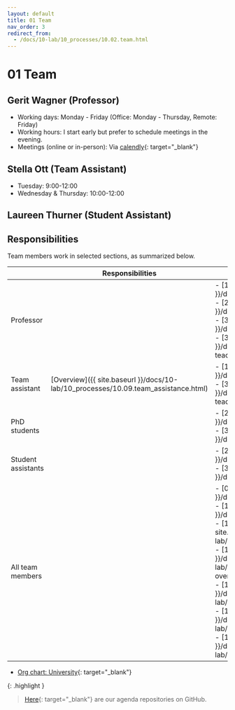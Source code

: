 ```yaml
---
layout: default
title: 01 Team
nav_order: 3
redirect_from:
  - /docs/10-lab/10_processes/10.02.team.html
---
```


# 01 Team

## Gerit Wagner (Professor)

- Working days: Monday - Friday (Office: Monday - Thursday, Remote: Friday)
- Working hours: I start early but prefer to schedule meetings in the evening.
- Meetings (online or in-person): Via [calendly](https://calendly.com/gerit-wagner/30min?month=2023-07){: target="_blank"}

## Stella Ott (Team Assistant)

- Tuesday: 9:00-12:00
- Wednesday & Thursday: 10:00-12:00

## Laureen Thurner (Student Assistant)

<!--
Availabilities are shared on a voluntary basis.
Availability information may refer to days in the office vs. remote, or preferred meeting days/times.
For teaching assistants, Calendly can be useful for communicating availabilities for online meetings.
-->

## Responsibilities

Team members work in selected sections, as summarized below.

|                               | Responsibilities | Main sections                                                                                                                                                                                                                                                                                                                                                                                                                   |
|-------------------------------|------------------|------------------------------------------------------------------------------------------------------------------------------------------------------------------------------------------------------------------------------------------------------------------------------------------------------------------------------------------------------------|
| Professor                     |                  | -  [10 Lab processes]({{ site.baseurl }}/docs/10-lab/10_processes/)<br> -  [20 Research processes]({{ site.baseurl }}/docs/20-research/20_processes/)<br> -  [30 Teaching processes]({{ site.baseurl }}/docs/30-teaching/30_processes/) <br>-  [30.02 Courses]({{ site.baseurl }}/docs/30-teaching/30_processes/30.02.courses.html)                                                                                                                                                                                                                                                                                            |
| Team assistant                | [Overview]({{ site.baseurl }}/docs/10-lab/10_processes/10.09.team_assistance.html)    | -  [10 Lab processes]({{ site.baseurl }}/docs/10-lab/10_processes/)<br> -  [30.02 Courses]({{ site.baseurl }}/docs/30-teaching/30_processes/30.02.courses.html)                                                                                                                                                                                                                                                                                             |
| PhD students                  |                  | -  [20 Research processes]({{ site.baseurl }}/docs/20-research/20_processes/)<br> -  [30 Teaching processes]({{ site.baseurl }}/docs/30-teaching/30_processes/)                                                                                                                                                                                                                                                                                              |
| Student assistants            |                  | -  [20 Research processes]({{ site.baseurl }}/docs/20-research/20_processes/) <br>-  [30 Teaching processes]({{ site.baseurl }}/docs/30-teaching/30_processes/)                                                                                                                                                                                                                                                                                                                                                              |
| All team members              |                  | -  [00 Goals]({{ site.baseurl }}/docs/00.goals.html)<br> -  [10.02 Org chart]({{ site.baseurl }}/docs/01.team.html)<br> -  [10.04 Standard operating procedures]({{ site.baseurl }}/docs/10-lab/10_processes/10.04.sop.html)<br> -  [10.05 Systems]({{ site.baseurl }}/docs/10-lab/10_processes/10.05.systems-overview.html)<br> -  [10.06 Resources]({{ site.baseurl }}/docs/10-lab/10_processes/10.06.resources.html)<br> -  [10.33 Vacation]({{ site.baseurl }}/docs/10-lab/10_processes/10.33.vacation.html)<br> -  [10.34 Development]({{ site.baseurl }}/docs/10-lab/10_processes/10.34.development.html)<br> |

- [Org chart: University](https://www.uni-bamberg.de/zuv/){: target="_blank"}

<!-- 
Team members and responsibilities (ideally with reference to specific categories)
other units
-->

{: .highlight }
> [Here](https://github.com/orgs/digital-work-lab/repositories?q=topic%3Aagenda){: target="_blank"} are our agenda repositories on GitHub.
